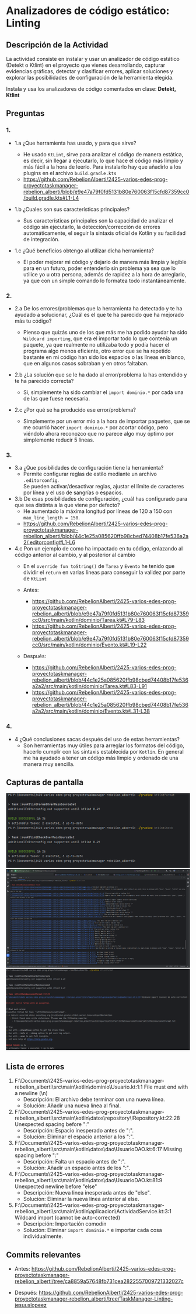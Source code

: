 # Analizadores de código estático: Linting
## Descripción de la Actividad
La actividad consiste en instalar y usar un analizador de código estático (Detekt o Ktlint) en el proyecto que vienes desarrollando, capturar evidencias gráficas, detectar y clasificar errores, aplicar soluciones y explorar las posibilidades de configuración de la herramienta elegida.

Instala y usa los analizadores de código comentados en clase: **Detekt, Ktlint**
## Preguntas
### 1.
- 1.a ¿Que herramienta has usado, y para que sirve?
    - He usado `KtLint`, sirve para analizar el código de manera estática, es decir, sin llegar a ejecutarlo, lo que hace el código más limpio y más fácil a la hora de leerlo. Para instalarlo hay que añadirlo a los plugins en el archivo `build.gradle.kts`
    - https://github.com/RebelionAlberti/2425-varios-edes-prog-proyectotaskmanager-rebelion_alberti/blob/e9e47a79f0fd5131b80e760063f15cfd87359cc0/build.gradle.kts#L1-L4

- 1.b ¿Cuales son sus características principales?
    - Sus características principales son la capacidad de analizar el código sin ejecutarlo, la detección/corrección de errores automáticamente, el seguir la sintaxis oficial de Kotlin y su facilidad de integración.

- 1.c ¿Qué beneficios obtengo al utilizar dicha herramienta?
    - El poder mejorar mi código y dejarlo de manera más limpia y legible para en un futuro, poder entenderlo sin problema ya sea que lo utilice yo u otra persona, además de rapidez a la hora de arreglarlo, ya que con un simple comando lo formatea todo instantáneamente.


### 2.
- 2.a De los errores/problemas que la herramienta ha detectado y te ha ayudado a solucionar, ¿Cuál es el que te ha parecido que ha mejorado más tu código?
    - Pienso que quizás uno de los que más me ha podido ayudar ha sido `Wildcard importing`, que era el importar todo lo que contenía un paquete, ya que realmente no utilizaba todo y podía hacer el programa algo menos eficiente, otro error que se ha repetido bastante en mi código han sido los espacios o las líneas en blanco, que en algunos casos sobraban y en otros faltaban.

- 2.b ¿La solución que se le ha dado al error/problema la has entendido y te ha parecido correcta?
    - Si, simplemente ha sido cambiar el `import dominio.*` por cada una de las que fuese necesaria.

- 2.c ¿Por qué se ha producido ese error/problema?
    - Simplemente por un error mío a la hora de importar paquetes, que se me ocurrió hacer `import dominio.*` por acortar código, pero viéndolo ahora reconozco que no parece algo muy óptimo por simplemente reducir 5 líneas.


### 3.
- 3.a ¿Que posibilidades de configuración tiene la herramienta?
    - Permite configurar reglas de estilo mediante un archivo `.editorconfig`.  
      Se pueden activar/desactivar reglas, ajustar el límite de caracteres por línea y el uso de sangrías o espacios.
- 3.b De esas posibilidades de configuración, ¿cuál has configurado para que sea distinta a la que viene por defecto?
    - He aumentado la máxima longitud por líneas de 120 a 150 con `max_line_length = 150`.
    - https://github.com/RebelionAlberti/2425-varios-edes-prog-proyectotaskmanager-rebelion_alberti/blob/44c1e25a085620ffb98cbed74408b17fe536a2a2/.editorconfig#L1-L6
- 4.c Pon un ejemplo de como ha impactado en tu código, enlazando al código anterior al cambio, y al posterior al cambio
    - En el `override fun toString()` de `Tarea` y `Evento` he tenido que dividir el `return` en varias líneas para conseguir la validez por parte de `KtLint`
    - Antes:
        - https://github.com/RebelionAlberti/2425-varios-edes-prog-proyectotaskmanager-rebelion_alberti/blob/e9e47a79f0fd5131b80e760063f15cfd87359cc0/src/main/kotlin/dominio/Tarea.kt#L79-L83
        - https://github.com/RebelionAlberti/2425-varios-edes-prog-proyectotaskmanager-rebelion_alberti/blob/e9e47a79f0fd5131b80e760063f15cfd87359cc0/src/main/kotlin/dominio/Evento.kt#L19-L22

    - Después:
        - https://github.com/RebelionAlberti/2425-varios-edes-prog-proyectotaskmanager-rebelion_alberti/blob/44c1e25a085620ffb98cbed74408b17fe536a2a2/src/main/kotlin/dominio/Tarea.kt#L83-L91
        - https://github.com/RebelionAlberti/2425-varios-edes-prog-proyectotaskmanager-rebelion_alberti/blob/44c1e25a085620ffb98cbed74408b17fe536a2a2/src/main/kotlin/dominio/Evento.kt#L31-L38


### 4.
- 4 ¿Qué conclusiones sacas después del uso de estas herramientas?
    - Son herramientas muy útiles para arreglar los formatos del código, hacerlo cumplir con las sintaxis establecida por `Kotlin`. En general me ha ayudado a tener un código más limpio y ordenado de una manera muy sencilla.


## Capturas de pantalla
![Correcto.png](assets/Correcto.png)
![lista.png](assets/lista.png)
![wildcard.png](assets/wildcard.png)

## Lista de errores
1. F:\Documents\2425-varios-edes-prog-proyectotaskmanager-rebelion_alberti\src\main\kotlin\dominio\Usuario.kt:1:1 File must end with a newline (\n)
   - Descripción: El archivo debe terminar con una nueva línea.
   - Solución: Añadir una nueva línea al final.
2. F:\Documents\2425-varios-edes-prog-proyectotaskmanager-rebelion_alberti\src\main\kotlin\datos\repository\IRepository.kt:22:28 Unexpected spacing before ":"
    - Descripción: Espacio inesperado antes de ":".
    - Solución: Eliminar el espacio anterior a los ":".
3. F:\Documents\2425-varios-edes-prog-proyectotaskmanager-rebelion_alberti\src\main\kotlin\datos\dao\UsuarioDAO.kt:6:17 Missing spacing before ":"
    - Descripción: Falta un espacio antes de ":".
    - Solución: Añadir un espacio antes de los ":".
4. F:\Documents\2425-varios-edes-prog-proyectotaskmanager-rebelion_alberti\src\main\kotlin\datos\dao\UsuarioDAO.kt:81:9 Unexpected newline before "else"
    - Descripción: Nueva linea inesperada antes de "else".
    - Solución: Eliminar la nueva línea anterior al else.
5. F:\Documents\2425-varios-edes-prog-proyectotaskmanager-rebelion_alberti\src\main\kotlin\aplicacion\ActividadService.kt:3:1 Wildcard import (cannot be auto-corrected)
    - Descripción: Importación comodín
    - Solución: Eliminar `import dominio.*` e importar cada cosa individualmente.


## Commits relevantes
- Antes: https://github.com/RebelionAlberti/2425-varios-edes-prog-proyectotaskmanager-rebelion_alberti/tree/ca8859a57648fb731cea2822557009721332027c

- Después: https://github.com/RebelionAlberti/2425-varios-edes-prog-proyectotaskmanager-rebelion_alberti/tree/TaskManager-Linting-jesuuslopeez